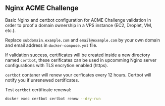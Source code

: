 ## Nginx ACME Challenge

Basic Nginx and certbot configuration for ACME Challenge validation in order to proof a domain ownership in a VPS instance (EC2, Droplet, VM, etc.).

Replace `subdomain.example.com` and `email@example.com` by your own domain and email address in `docker-compose.yml` file.

If validation success, certificates will be created inside a new directory named `certbot`, these cerificates can be used in upcomming Nginx server configurations with TLS encrytion enabled (https).

`certbot` contaner will renew your cerficates every 12 hours. Certbot will notify you if unrenewed certificates.

Test `certbot` certificate renewal:

```sh
docker exec certbot certbot renew --dry-run
```
